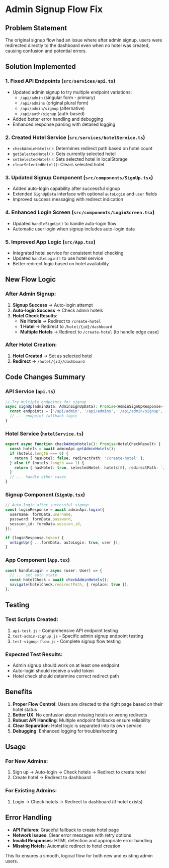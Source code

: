 # Admin Signup Flow Fix

## Problem Statement
The original signup flow had an issue where after admin signup, users were redirected directly to the dashboard even when no hotel was created, causing confusion and potential errors.

## Solution Implemented

### 1. **Fixed API Endpoints** (`src/services/api.ts`)
- Updated admin signup to try multiple endpoint variations:
  - `/api/admin` (singular form - primary)
  - `/api/admins` (original plural form)
  - `/api/admin/signup` (alternative)
  - `/api/auth/signup` (auth-based)
- Added better error handling and debugging
- Enhanced response parsing with detailed logging

### 2. **Created Hotel Service** (`src/services/hotelService.ts`)
- `checkAdminHotels()`: Determines redirect path based on hotel count
- `getSelectedHotel()`: Gets currently selected hotel
- `setSelectedHotel()`: Sets selected hotel in localStorage
- `clearSelectedHotel()`: Clears selected hotel

### 3. **Updated Signup Component** (`src/components/SignUp.tsx`)
- Added auto-login capability after successful signup
- Extended `SignUpData` interface with optional `autoLogin` and `user` fields
- Improved success messaging with redirect indication

### 4. **Enhanced Login Screen** (`src/components/LoginScreen.tsx`)
- Updated `handleSignUp()` to handle auto-login flow
- Automatic user login when signup includes auto-login data

### 5. **Improved App Logic** (`src/App.tsx`)
- Integrated hotel service for consistent hotel checking
- Updated `handleLogin()` to use hotel service
- Better redirect logic based on hotel availability

## New Flow Logic

### After Admin Signup:
1. **Signup Success** → Auto-login attempt
2. **Auto-login Success** → Check admin hotels
3. **Hotel Check Results**:
   - **No Hotels** → Redirect to `/create-hotel`
   - **1 Hotel** → Redirect to `/hotel/{id}/dashboard`
   - **Multiple Hotels** → Redirect to `/create-hotel` (to handle edge case)

### After Hotel Creation:
1. **Hotel Created** → Set as selected hotel
2. **Redirect** → `/hotel/{id}/dashboard`

## Code Changes Summary

### API Service (`api.ts`)
```typescript
// Try multiple endpoints for signup
async signUp(adminData: AdminSignUpData): Promise<AdminSignUpResponse> {
  const endpoints = ['/api/admin', '/api/admins', '/api/admin/signup', '/api/auth/signup'];
  // ... endpoint fallback logic
}
```

### Hotel Service (`hotelService.ts`)
```typescript
export async function checkAdminHotels(): Promise<HotelCheckResult> {
  const hotels = await adminApi.getAdminHotels();
  if (hotels.length === 0) {
    return { hasHotel: false, redirectPath: '/create-hotel' };
  } else if (hotels.length === 1) {
    return { hasHotel: true, selectedHotel: hotels[0], redirectPath: `/hotel/${hotels[0].id}/dashboard` };
  }
  // ... handle other cases
}
```

### Signup Component (`SignUp.tsx`)
```typescript
// Auto-login after successful signup
const loginResponse = await adminApi.login({
  username: formData.username,
  password: formData.password,
  session_id: formData.session_id,
});

if (loginResponse.token) {
  onSignUp({ ...formData, autoLogin: true, user });
}
```

### App Component (`App.tsx`)
```typescript
const handleLogin = async (user: User) => {
  // ... set auth state
  const hotelCheck = await checkAdminHotels();
  navigate(hotelCheck.redirectPath, { replace: true });
};
```

## Testing

### Test Scripts Created:
1. `api-test.js` - Comprehensive API endpoint testing
2. `test-admin-signup.js` - Specific admin signup endpoint testing
3. `test-signup-flow.js` - Complete signup flow testing

### Expected Test Results:
- Admin signup should work on at least one endpoint
- Auto-login should receive a valid token
- Hotel check should determine correct redirect path

## Benefits

1. **Proper Flow Control**: Users are directed to the right page based on their hotel status
2. **Better UX**: No confusion about missing hotels or wrong redirects
3. **Robust API Handling**: Multiple endpoint fallbacks ensure reliability
4. **Clear Separation**: Hotel logic is separated into its own service
5. **Debugging**: Enhanced logging for troubleshooting

## Usage

### For New Admins:
1. Sign up → Auto-login → Check hotels → Redirect to create hotel
2. Create hotel → Redirect to dashboard

### For Existing Admins:
1. Login → Check hotels → Redirect to dashboard (if hotel exists)

## Error Handling

- **API Failures**: Graceful fallback to create hotel page
- **Network Issues**: Clear error messages with retry options
- **Invalid Responses**: HTML detection and appropriate error handling
- **Missing Hotels**: Automatic redirect to hotel creation

This fix ensures a smooth, logical flow for both new and existing admin users.